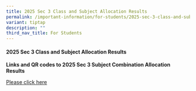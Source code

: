 ```yaml
---
title: 2025 Sec 3 Class and Subject Allocation Results
permalink: /important-information/for-students/2025-sec-3-class-and-subject-allocation-results/
variant: tiptap
description: ""
third_nav_title: For Students
---
```

<h4><strong>2025 Sec 3 Class and Subject Allocation Results</strong></h4>
<p><strong>Links and QR codes to 2025 Sec 3 Subject Combination Allocation Results</strong>
</p>
<p><a href="https://drive.google.com/file/d/1xcriahcQnS9-j82klqCXTqy1iVQvw80k/view?usp=sharing" rel="noopener nofollow" target="_blank">Please click here</a>
</p>